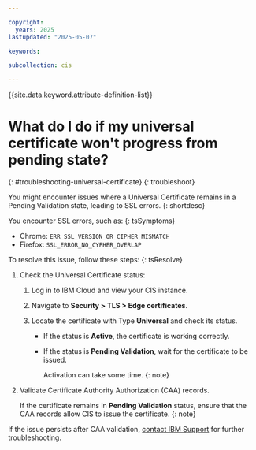 ```yaml
---

copyright:
  years: 2025
lastupdated: "2025-05-07"

keywords:

subcollection: cis

---
```


{{site.data.keyword.attribute-definition-list}}

# What do I do if my universal certificate won't progress from pending state?
{: #troubleshooting-universal-certificate}
{: troubleshoot}

You might encounter issues where a Universal Certificate remains in a Pending Validation state, leading to SSL errors.
{: shortdesc}

You encounter SSL errors, such as:
{: tsSymptoms}

* Chrome: `ERR_SSL_VERSION_OR_CIPHER_MISMATCH`
* Firefox: `SSL_ERROR_NO_CYPHER_OVERLAP`
 
To resolve this issue, follow these steps:
{: tsResolve}
 
1. Check the Universal Certificate status:

   1. Log in to IBM Cloud and view your CIS instance.
   1. Navigate to **Security > TLS > Edge certificates**.
   1. Locate the certificate with Type **Universal** and check its status.

      * If the status is **Active**, the certificate is working correctly.
      * If the status is **Pending Validation**, wait for the certificate to be issued.
   
         Activation can take some time. 
         {: note}

1. Validate Certificate Authority Authorization (CAA) records.

   If the certificate remains in **Pending Validation** status, ensure that the CAA records allow CIS to issue the certificate. 
   {: note}

If the issue persists after CAA validation, [contact IBM Support](/docs/cis?topic=cis-gettinghelp) for further troubleshooting.

